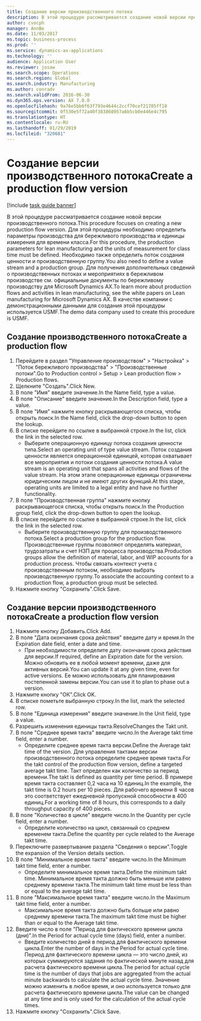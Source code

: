 ```yaml
---
title: Создание версии производственного потока
description: В этой процедуре рассматривается создание новой версии производственного потока.
author: cvocph
manager: AnnBe
ms.date: 11/03/2017
ms.topic: business-process
ms.prod: ''
ms.service: dynamics-ax-applications
ms.technology: ''
audience: Application User
ms.reviewer: josaw
ms.search.scope: Operations
ms.search.region: Global
ms.search.industry: Manufacturing
ms.author: conradv
ms.search.validFrom: 2016-06-30
ms.dyn365.ops.version: AX 7.0.0
ms.openlocfilehash: 9a76e5bb6f63f793e4644c2ccf70cef21785ff10
ms.sourcegitcommit: 0f530e5f72a40f383868957a6b5cb0e446e4c795
ms.translationtype: HT
ms.contentlocale: ru-RU
ms.lasthandoff: 01/29/2019
ms.locfileid: "320681"
---
```

# <a name="create-a-production-flow-version"></a><span data-ttu-id="67820-103">Создание версии производственного потока</span><span class="sxs-lookup"><span data-stu-id="67820-103">Create a production flow version</span></span>

[!include [task guide banner](../../includes/task-guide-banner.md)]

<span data-ttu-id="67820-104">В этой процедуре рассматривается создание новой версии производственного потока.</span><span class="sxs-lookup"><span data-stu-id="67820-104">This procedure focuses on creating a new production flow version.</span></span> <span data-ttu-id="67820-105">Для этой процедуры необходимо определить параметры производства для бережливого производства и единицы измерения для времени класса.</span><span class="sxs-lookup"><span data-stu-id="67820-105">For this procedure, the production parameters for lean manufacturing and the units of measurement for class time must be defined.</span></span> <span data-ttu-id="67820-106">Необходимо также определить поток создания ценности и производственную группу.</span><span class="sxs-lookup"><span data-stu-id="67820-106">You also need to define a value stream and a production group.</span></span> <span data-ttu-id="67820-107">Для получения дополнительных сведений о производственных потоках и мероприятиях в бережливом производстве см. официальные документы по бережливому производству для Microsoft Dynamics AX.</span><span class="sxs-lookup"><span data-stu-id="67820-107">To learn more about production flows and activities in lean manufacturing, see the white papers on Lean manufacturing for Microsoft Dynamics AX.</span></span> <span data-ttu-id="67820-108">В качестве компании с демонстрационными данными для создания этой процедуры используется USMF.</span><span class="sxs-lookup"><span data-stu-id="67820-108">The demo data company used to create this procedure is USMF.</span></span>


## <a name="create-a-production-flow"></a><span data-ttu-id="67820-109">Создание производственного потока</span><span class="sxs-lookup"><span data-stu-id="67820-109">Create a production flow</span></span>
1. <span data-ttu-id="67820-110">Перейдите в раздел "Управление производством" > "Настройка" > "Поток бережливого производства" > "Производственные потоки".</span><span class="sxs-lookup"><span data-stu-id="67820-110">Go to Production control > Setup > Lean production flow > Production flows.</span></span>
2. <span data-ttu-id="67820-111">Щелкните "Создать".</span><span class="sxs-lookup"><span data-stu-id="67820-111">Click New.</span></span>
3. <span data-ttu-id="67820-112">В поле "Имя" введите значение.</span><span class="sxs-lookup"><span data-stu-id="67820-112">In the Name field, type a value.</span></span>
4. <span data-ttu-id="67820-113">В поле "Описание" введите значение.</span><span class="sxs-lookup"><span data-stu-id="67820-113">In the Description field, type a value.</span></span>
5. <span data-ttu-id="67820-114">В поле "Имя" нажмите кнопку раскрывающегося списка, чтобы открыть поиск.</span><span class="sxs-lookup"><span data-stu-id="67820-114">In the Name field, click the drop-down button to open the lookup.</span></span>
6. <span data-ttu-id="67820-115">В списке перейдите по ссылке в выбранной строке.</span><span class="sxs-lookup"><span data-stu-id="67820-115">In the list, click the link in the selected row.</span></span>
    * <span data-ttu-id="67820-116">Выберите операционную единицу потока создания ценности типа.</span><span class="sxs-lookup"><span data-stu-id="67820-116">Select an operating unit of type value stream.</span></span> <span data-ttu-id="67820-117">Поток создания ценности является операционной единицей, которая охватывает все мероприятия и потоки создания ценности потока.</span><span class="sxs-lookup"><span data-stu-id="67820-117">A value stream is an operating unit that spans all activities and flows of the value stream.</span></span> <span data-ttu-id="67820-118">На этом этапе операционные единицы ограничены юридическим лицом и не имеют других функций.</span><span class="sxs-lookup"><span data-stu-id="67820-118">At this stage, operating units are limited to a legal entity and have no further functionality.</span></span>  
7. <span data-ttu-id="67820-119">В поле "Производственная группа" нажмите кнопку раскрывающегося списка, чтобы открыть поиск.</span><span class="sxs-lookup"><span data-stu-id="67820-119">In the Production group field, click the drop-down button to open the lookup.</span></span>
8. <span data-ttu-id="67820-120">В списке перейдите по ссылке в выбранной строке.</span><span class="sxs-lookup"><span data-stu-id="67820-120">In the list, click the link in the selected row.</span></span>
    * <span data-ttu-id="67820-121">Выберите производственную группу для производственного потока.</span><span class="sxs-lookup"><span data-stu-id="67820-121">Select a production group for the production flow.</span></span> <span data-ttu-id="67820-122">Производственные группы позволяют определять материал, трудозатраты и счет НЗП для процесса производства.</span><span class="sxs-lookup"><span data-stu-id="67820-122">Production groups allow the definition of material, labor, and WIP accounts for a production process.</span></span> <span data-ttu-id="67820-123">Чтобы связать контекст учета с производственным потоком, необходимо выбрать производственную группу.</span><span class="sxs-lookup"><span data-stu-id="67820-123">To associate the accounting context to a production flow, a production group must be selected.</span></span>  
9. <span data-ttu-id="67820-124">Нажмите кнопку "Сохранить".</span><span class="sxs-lookup"><span data-stu-id="67820-124">Click Save.</span></span>

## <a name="create-a-production-flow-version"></a><span data-ttu-id="67820-125">Создание версии производственного потока</span><span class="sxs-lookup"><span data-stu-id="67820-125">Create a production flow version</span></span>
1. <span data-ttu-id="67820-126">Нажмите кнопку Добавить.</span><span class="sxs-lookup"><span data-stu-id="67820-126">Click Add.</span></span>
2. <span data-ttu-id="67820-127">В поле "Дата окончания срока действия" введите дату и время.</span><span class="sxs-lookup"><span data-stu-id="67820-127">In the Expiration date field, enter a date and time.</span></span>
    * <span data-ttu-id="67820-128">При необходимости определите дату окончания срока действия для версии.</span><span class="sxs-lookup"><span data-stu-id="67820-128">If required, define an Expiration date for the version.</span></span> <span data-ttu-id="67820-129">Можно обновить ее в любой момент времени, даже для активных версий.</span><span class="sxs-lookup"><span data-stu-id="67820-129">You can update it at any given time, even for active versions.</span></span> <span data-ttu-id="67820-130">Ее можно использовать для планирования постепенной замены версии.</span><span class="sxs-lookup"><span data-stu-id="67820-130">You can use it to plan to phase out a version.</span></span>  
3. <span data-ttu-id="67820-131">Нажмите кнопку "OК".</span><span class="sxs-lookup"><span data-stu-id="67820-131">Click OK.</span></span>
4. <span data-ttu-id="67820-132">В списке пометьте выбранную строку.</span><span class="sxs-lookup"><span data-stu-id="67820-132">In the list, mark the selected row.</span></span>
5. <span data-ttu-id="67820-133">В поле "Единица измерения" введите значение.</span><span class="sxs-lookup"><span data-stu-id="67820-133">In the Unit field, type a value.</span></span>
6. <span data-ttu-id="67820-134">Разрешить изменения единицы такта.</span><span class="sxs-lookup"><span data-stu-id="67820-134">ResolveChanges the Takt unit.</span></span>
7. <span data-ttu-id="67820-135">В поле "Среднее время такта" введите число.</span><span class="sxs-lookup"><span data-stu-id="67820-135">In the Average takt time field, enter a number.</span></span>
    * <span data-ttu-id="67820-136">Определите среднее время такта версии.</span><span class="sxs-lookup"><span data-stu-id="67820-136">Define the Average takt time of the version.</span></span> <span data-ttu-id="67820-137">Для управления тактами версии производственного потока определите среднее время такта.</span><span class="sxs-lookup"><span data-stu-id="67820-137">For the takt control of the production flow version, define a targeted average takt time.</span></span> <span data-ttu-id="67820-138">Такт определен как количество за период времени.</span><span class="sxs-lookup"><span data-stu-id="67820-138">The takt is defined as quantity per time period.</span></span> <span data-ttu-id="67820-139">В примере время такта составляет 0,2 часа на 10 единиц.</span><span class="sxs-lookup"><span data-stu-id="67820-139">In the example, the takt time is 0.2 hours per 10 pieces.</span></span> <span data-ttu-id="67820-140">Для рабочего времени 8 часов это соответствует ежедневной пропускной способности в 400 единиц.</span><span class="sxs-lookup"><span data-stu-id="67820-140">For a working time of 8 hours, this corresponds to a daily throughput capacity of 400 pieces.</span></span>  
8. <span data-ttu-id="67820-141">В поле "Количество в цикле" введите число.</span><span class="sxs-lookup"><span data-stu-id="67820-141">In the Quantity per cycle field, enter a number.</span></span>
    * <span data-ttu-id="67820-142">Определите количество на цикл, связанный со среднем временем такта.</span><span class="sxs-lookup"><span data-stu-id="67820-142">Define the quantity per cycle related to the Average takt time.</span></span>  
9. <span data-ttu-id="67820-143">Переключите развертывание раздела "Сведения о версии".</span><span class="sxs-lookup"><span data-stu-id="67820-143">Toggle the expansion of the Version details section.</span></span>
10. <span data-ttu-id="67820-144">В поле "Минимальное время такта" введите число.</span><span class="sxs-lookup"><span data-stu-id="67820-144">In the Minimum takt time field, enter a number.</span></span>
    * <span data-ttu-id="67820-145">Определите минимальное время такта.</span><span class="sxs-lookup"><span data-stu-id="67820-145">Define the minimum takt time.</span></span> <span data-ttu-id="67820-146">Минимальное время такта должно быть меньше или равно среднему времени такта.</span><span class="sxs-lookup"><span data-stu-id="67820-146">The minimum takt time must be less than or equal to the average takt time.</span></span>  
11. <span data-ttu-id="67820-147">В поле "Максимальное время такта" введите число.</span><span class="sxs-lookup"><span data-stu-id="67820-147">In the Maximum takt time field, enter a number.</span></span>
    * <span data-ttu-id="67820-148">Максимальное время такта должно быть больше или равно среднему времени такта.</span><span class="sxs-lookup"><span data-stu-id="67820-148">The maximum takt time must be higher than or equal to the Average takt time.</span></span>  
12. <span data-ttu-id="67820-149">Введите число в поле "Период для фактического времени цикла (дни)".</span><span class="sxs-lookup"><span data-stu-id="67820-149">In the Period for actual cycle time (days) field, enter a number.</span></span>
    * <span data-ttu-id="67820-150">Введите количество дней в период для фактического времени цикла.</span><span class="sxs-lookup"><span data-stu-id="67820-150">Enter the number of days in the Period for actual cycle time.</span></span> <span data-ttu-id="67820-151">Период для фактического времени цикла — это число дней, из которых суммируются задания по фактической минуте назад для расчета фактического времени цикла.</span><span class="sxs-lookup"><span data-stu-id="67820-151">The period for actual cycle time is the number of days that jobs are aggregated from the actual minute backwards to calculate the actual cycle time.</span></span> <span data-ttu-id="67820-152">Значение можно изменить в любое время, и оно используется только для расчета фактического времени цикла.</span><span class="sxs-lookup"><span data-stu-id="67820-152">The value can be changed at any time and is only used for the calculation of the actual cycle times.</span></span>  
13. <span data-ttu-id="67820-153">Нажмите кнопку "Сохранить".</span><span class="sxs-lookup"><span data-stu-id="67820-153">Click Save.</span></span>


